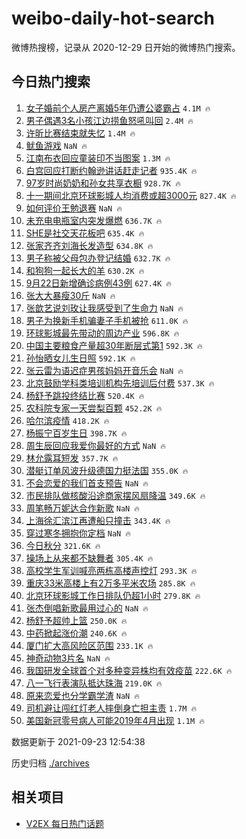 # weibo-daily-hot-search

微博热搜榜，记录从 2020-12-29 日开始的微博热门搜索。

## 今日热门搜索

<!-- BEGIN -->

1. [女子婚前个人房产离婚5年仍遭公婆霸占](https://s.weibo.com/weibo?q=%23%E5%A5%B3%E5%AD%90%E5%A9%9A%E5%89%8D%E4%B8%AA%E4%BA%BA%E6%88%BF%E4%BA%A7%E7%A6%BB%E5%A9%9A5%E5%B9%B4%E4%BB%8D%E9%81%AD%E5%85%AC%E5%A9%86%E9%9C%B8%E5%8D%A0%23&Refer=top) `4.1M 🔥`
1. [男子偶遇3名小孩江边捞鱼怒吼叫回](https://s.weibo.com/weibo?q=%23%E7%94%B7%E5%AD%90%E5%81%B6%E9%81%873%E5%90%8D%E5%B0%8F%E5%AD%A9%E6%B1%9F%E8%BE%B9%E6%8D%9E%E9%B1%BC%E6%80%92%E5%90%BC%E5%8F%AB%E5%9B%9E%23&Refer=top) `2.4M 🔥`
1. [许昕比赛结束就失忆](https://s.weibo.com/weibo?q=%23%E8%AE%B8%E6%98%95%E6%AF%94%E8%B5%9B%E7%BB%93%E6%9D%9F%E5%B0%B1%E5%A4%B1%E5%BF%86%23&Refer=top) `1.4M 🔥`
1. [鱿鱼游戏](https://s.weibo.com/weibo?q=%23%E9%B1%BF%E9%B1%BC%E6%B8%B8%E6%88%8F%23&Refer=top) `NaN 🔥`
1. [江南布衣回应童装印不当图案](https://s.weibo.com/weibo?q=%23%E6%B1%9F%E5%8D%97%E5%B8%83%E8%A1%A3%E5%9B%9E%E5%BA%94%E7%AB%A5%E8%A3%85%E5%8D%B0%E4%B8%8D%E5%BD%93%E5%9B%BE%E6%A1%88%23&Refer=top) `1.3M 🔥`
1. [白宫回应打断约翰逊讲话赶走记者](https://s.weibo.com/weibo?q=%23%E7%99%BD%E5%AE%AB%E5%9B%9E%E5%BA%94%E6%89%93%E6%96%AD%E7%BA%A6%E7%BF%B0%E9%80%8A%E8%AE%B2%E8%AF%9D%E8%B5%B6%E8%B5%B0%E8%AE%B0%E8%80%85%23&Refer=top) `935.4K 🔥`
1. [97岁时尚奶奶和孙女共享衣橱](https://s.weibo.com/weibo?q=%2397%E5%B2%81%E6%97%B6%E5%B0%9A%E5%A5%B6%E5%A5%B6%E5%92%8C%E5%AD%99%E5%A5%B3%E5%85%B1%E4%BA%AB%E8%A1%A3%E6%A9%B1%23&Refer=top) `928.7K 🔥`
1. [十一期间北京环球影城人均消费或超3000元](https://s.weibo.com/weibo?q=%23%E5%8D%81%E4%B8%80%E6%9C%9F%E9%97%B4%E5%8C%97%E4%BA%AC%E7%8E%AF%E7%90%83%E5%BD%B1%E5%9F%8E%E4%BA%BA%E5%9D%87%E6%B6%88%E8%B4%B9%E6%88%96%E8%B6%853000%E5%85%83%23&Refer=top) `827.4K 🔥`
1. [如何评价王勉退赛](https://s.weibo.com/weibo?q=%23%E5%A6%82%E4%BD%95%E8%AF%84%E4%BB%B7%E7%8E%8B%E5%8B%89%E9%80%80%E8%B5%9B%23&Refer=top) `NaN 🔥`
1. [未充电电瓶室内突发爆燃](https://s.weibo.com/weibo?q=%23%E6%9C%AA%E5%85%85%E7%94%B5%E7%94%B5%E7%93%B6%E5%AE%A4%E5%86%85%E7%AA%81%E5%8F%91%E7%88%86%E7%87%83%23&Refer=top) `636.7K 🔥`
1. [SHE是社交天花板吧](https://s.weibo.com/weibo?q=%23SHE%E6%98%AF%E7%A4%BE%E4%BA%A4%E5%A4%A9%E8%8A%B1%E6%9D%BF%E5%90%A7%23&Refer=top) `635.4K 🔥`
1. [张家齐齐刘海长发造型](https://s.weibo.com/weibo?q=%23%E5%BC%A0%E5%AE%B6%E9%BD%90%E9%BD%90%E5%88%98%E6%B5%B7%E9%95%BF%E5%8F%91%E9%80%A0%E5%9E%8B%23&Refer=top) `634.8K 🔥`
1. [男子称被父母包办登记结婚](https://s.weibo.com/weibo?q=%23%E7%94%B7%E5%AD%90%E7%A7%B0%E8%A2%AB%E7%88%B6%E6%AF%8D%E5%8C%85%E5%8A%9E%E7%99%BB%E8%AE%B0%E7%BB%93%E5%A9%9A%23&Refer=top) `632.7K 🔥`
1. [和狗狗一起长大的羊](https://s.weibo.com/weibo?q=%23%E5%92%8C%E7%8B%97%E7%8B%97%E4%B8%80%E8%B5%B7%E9%95%BF%E5%A4%A7%E7%9A%84%E7%BE%8A%23&Refer=top) `630.2K 🔥`
1. [9月22日新增确诊病例43例](https://s.weibo.com/weibo?q=%239%E6%9C%8822%E6%97%A5%E6%96%B0%E5%A2%9E%E7%A1%AE%E8%AF%8A%E7%97%85%E4%BE%8B43%E4%BE%8B%23&Refer=top) `627.4K 🔥`
1. [张大大暴瘦30斤](https://s.weibo.com/weibo?q=%23%E5%BC%A0%E5%A4%A7%E5%A4%A7%E6%9A%B4%E7%98%A630%E6%96%A4%23&Refer=top) `NaN 🔥`
1. [张歆艺说刘玫让我感受到了生命力](https://s.weibo.com/weibo?q=%23%E5%BC%A0%E6%AD%86%E8%89%BA%E8%AF%B4%E5%88%98%E7%8E%AB%E8%AE%A9%E6%88%91%E6%84%9F%E5%8F%97%E5%88%B0%E4%BA%86%E7%94%9F%E5%91%BD%E5%8A%9B%23&Refer=top) `NaN 🔥`
1. [男子为换新手机骗妻子手机被抢](https://s.weibo.com/weibo?q=%23%E7%94%B7%E5%AD%90%E4%B8%BA%E6%8D%A2%E6%96%B0%E6%89%8B%E6%9C%BA%E9%AA%97%E5%A6%BB%E5%AD%90%E6%89%8B%E6%9C%BA%E8%A2%AB%E6%8A%A2%23&Refer=top) `611.0K 🔥`
1. [环球影城最先带动的周边产业](https://s.weibo.com/weibo?q=%23%E7%8E%AF%E7%90%83%E5%BD%B1%E5%9F%8E%E6%9C%80%E5%85%88%E5%B8%A6%E5%8A%A8%E7%9A%84%E5%91%A8%E8%BE%B9%E4%BA%A7%E4%B8%9A%23&Refer=top) `596.8K 🔥`
1. [中国主要粮食产量超30年断层式第1](https://s.weibo.com/weibo?q=%23%E4%B8%AD%E5%9B%BD%E4%B8%BB%E8%A6%81%E7%B2%AE%E9%A3%9F%E4%BA%A7%E9%87%8F%E8%B6%8530%E5%B9%B4%E6%96%AD%E5%B1%82%E5%BC%8F%E7%AC%AC1%23&Refer=top) `592.3K 🔥`
1. [孙怡晒女儿生日照](https://s.weibo.com/weibo?q=%23%E5%AD%99%E6%80%A1%E6%99%92%E5%A5%B3%E5%84%BF%E7%94%9F%E6%97%A5%E7%85%A7%23&Refer=top) `592.1K 🔥`
1. [张云雷为语迟症男孩妈妈开音乐会](https://s.weibo.com/weibo?q=%23%E5%BC%A0%E4%BA%91%E9%9B%B7%E4%B8%BA%E8%AF%AD%E8%BF%9F%E7%97%87%E7%94%B7%E5%AD%A9%E5%A6%88%E5%A6%88%E5%BC%80%E9%9F%B3%E4%B9%90%E4%BC%9A%23&Refer=top) `NaN 🔥`
1. [北京鼓励学科类培训机构先培训后付费](https://s.weibo.com/weibo?q=%23%E5%8C%97%E4%BA%AC%E9%BC%93%E5%8A%B1%E5%AD%A6%E7%A7%91%E7%B1%BB%E5%9F%B9%E8%AE%AD%E6%9C%BA%E6%9E%84%E5%85%88%E5%9F%B9%E8%AE%AD%E5%90%8E%E4%BB%98%E8%B4%B9%23&Refer=top) `537.3K 🔥`
1. [杨舒予跳投终结比赛](https://s.weibo.com/weibo?q=%23%E6%9D%A8%E8%88%92%E4%BA%88%E8%B7%B3%E6%8A%95%E7%BB%88%E7%BB%93%E6%AF%94%E8%B5%9B%23&Refer=top) `520.4K 🔥`
1. [农科院专家一天尝梨百颗](https://s.weibo.com/weibo?q=%23%E5%86%9C%E7%A7%91%E9%99%A2%E4%B8%93%E5%AE%B6%E4%B8%80%E5%A4%A9%E5%B0%9D%E6%A2%A8%E7%99%BE%E9%A2%97%23&Refer=top) `452.2K 🔥`
1. [哈尔滨疫情](https://s.weibo.com/weibo?q=%E5%93%88%E5%B0%94%E6%BB%A8%E7%96%AB%E6%83%85&Refer=top) `418.2K 🔥`
1. [杨振宁百岁生日](https://s.weibo.com/weibo?q=%23%E6%9D%A8%E6%8C%AF%E5%AE%81%E7%99%BE%E5%B2%81%E7%94%9F%E6%97%A5%23&Refer=top) `398.7K 🔥`
1. [周生辰回应我爱你最好的方式](https://s.weibo.com/weibo?q=%23%E5%91%A8%E7%94%9F%E8%BE%B0%E5%9B%9E%E5%BA%94%E6%88%91%E7%88%B1%E4%BD%A0%E6%9C%80%E5%A5%BD%E7%9A%84%E6%96%B9%E5%BC%8F%23&Refer=top) `NaN 🔥`
1. [林允露耳短发](https://s.weibo.com/weibo?q=%23%E6%9E%97%E5%85%81%E9%9C%B2%E8%80%B3%E7%9F%AD%E5%8F%91%23&Refer=top) `357.7K 🔥`
1. [潜艇订单风波升级德国力挺法国](https://s.weibo.com/weibo?q=%E6%BD%9C%E8%89%87%E8%AE%A2%E5%8D%95%E9%A3%8E%E6%B3%A2%E5%8D%87%E7%BA%A7%E5%BE%B7%E5%9B%BD%E5%8A%9B%E6%8C%BA%E6%B3%95%E5%9B%BD&Refer=top) `355.0K 🔥`
1. [不会恋爱的我们首支预告](https://s.weibo.com/weibo?q=%23%E4%B8%8D%E4%BC%9A%E6%81%8B%E7%88%B1%E7%9A%84%E6%88%91%E4%BB%AC%E9%A6%96%E6%94%AF%E9%A2%84%E5%91%8A%23&Refer=top) `NaN 🔥`
1. [市民排队做核酸沿途商家摆风扇降温](https://s.weibo.com/weibo?q=%23%E5%B8%82%E6%B0%91%E6%8E%92%E9%98%9F%E5%81%9A%E6%A0%B8%E9%85%B8%E6%B2%BF%E9%80%94%E5%95%86%E5%AE%B6%E6%91%86%E9%A3%8E%E6%89%87%E9%99%8D%E6%B8%A9%23&Refer=top) `349.6K 🔥`
1. [周笔畅万妮达合作新歌](https://s.weibo.com/weibo?q=%23%E5%91%A8%E7%AC%94%E7%95%85%E4%B8%87%E5%A6%AE%E8%BE%BE%E5%90%88%E4%BD%9C%E6%96%B0%E6%AD%8C%23&Refer=top) `NaN 🔥`
1. [上海徐汇滨江再遭船只撞击](https://s.weibo.com/weibo?q=%23%E4%B8%8A%E6%B5%B7%E5%BE%90%E6%B1%87%E6%BB%A8%E6%B1%9F%E5%86%8D%E9%81%AD%E8%88%B9%E5%8F%AA%E6%92%9E%E5%87%BB%23&Refer=top) `343.4K 🔥`
1. [穿过寒冬拥抱你定档](https://s.weibo.com/weibo?q=%23%E7%A9%BF%E8%BF%87%E5%AF%92%E5%86%AC%E6%8B%A5%E6%8A%B1%E4%BD%A0%E5%AE%9A%E6%A1%A3%23&Refer=top) `NaN 🔥`
1. [今日秋分](https://s.weibo.com/weibo?q=%23%E4%BB%8A%E6%97%A5%E7%A7%8B%E5%88%86%23&Refer=top) `321.6K 🔥`
1. [操场上从来都不缺舞者](https://s.weibo.com/weibo?q=%23%E6%93%8D%E5%9C%BA%E4%B8%8A%E4%BB%8E%E6%9D%A5%E9%83%BD%E4%B8%8D%E7%BC%BA%E8%88%9E%E8%80%85%23&Refer=top) `305.4K 🔥`
1. [高校学生军训喊亮两栋高楼声控灯](https://s.weibo.com/weibo?q=%E9%AB%98%E6%A0%A1%E5%AD%A6%E7%94%9F%E5%86%9B%E8%AE%AD%E5%96%8A%E4%BA%AE%E4%B8%A4%E6%A0%8B%E9%AB%98%E6%A5%BC%E5%A3%B0%E6%8E%A7%E7%81%AF&Refer=top) `293.3K 🔥`
1. [重庆33米高楼上有2万多平米农场](https://s.weibo.com/weibo?q=%23%E9%87%8D%E5%BA%8633%E7%B1%B3%E9%AB%98%E6%A5%BC%E4%B8%8A%E6%9C%892%E4%B8%87%E5%A4%9A%E5%B9%B3%E7%B1%B3%E5%86%9C%E5%9C%BA%23&Refer=top) `285.8K 🔥`
1. [北京环球影城工作日排队仍超1小时](https://s.weibo.com/weibo?q=%23%E5%8C%97%E4%BA%AC%E7%8E%AF%E7%90%83%E5%BD%B1%E5%9F%8E%E5%B7%A5%E4%BD%9C%E6%97%A5%E6%8E%92%E9%98%9F%E4%BB%8D%E8%B6%851%E5%B0%8F%E6%97%B6%23&Refer=top) `279.8K 🔥`
1. [张杰倒唱新歌最用过心的](https://s.weibo.com/weibo?q=%23%E5%BC%A0%E6%9D%B0%E5%80%92%E5%94%B1%E6%96%B0%E6%AD%8C%E6%9C%80%E7%94%A8%E8%BF%87%E5%BF%83%E7%9A%84%23&Refer=top) `NaN 🔥`
1. [杨舒予超帅上篮](https://s.weibo.com/weibo?q=%23%E6%9D%A8%E8%88%92%E4%BA%88%E8%B6%85%E5%B8%85%E4%B8%8A%E7%AF%AE%23&Refer=top) `250.0K 🔥`
1. [中药掀起涨价潮](https://s.weibo.com/weibo?q=%23%E4%B8%AD%E8%8D%AF%E6%8E%80%E8%B5%B7%E6%B6%A8%E4%BB%B7%E6%BD%AE%23&Refer=top) `240.6K 🔥`
1. [厦门扩大高风险区范围](https://s.weibo.com/weibo?q=%23%E5%8E%A6%E9%97%A8%E6%89%A9%E5%A4%A7%E9%AB%98%E9%A3%8E%E9%99%A9%E5%8C%BA%E8%8C%83%E5%9B%B4%23&Refer=top) `233.1K 🔥`
1. [神奇动物3片名](https://s.weibo.com/weibo?q=%23%E7%A5%9E%E5%A5%87%E5%8A%A8%E7%89%A93%E7%89%87%E5%90%8D%23&Refer=top) `NaN 🔥`
1. [我国研发全球首个对多种变异株均有效疫苗](https://s.weibo.com/weibo?q=%E6%88%91%E5%9B%BD%E7%A0%94%E5%8F%91%E5%85%A8%E7%90%83%E9%A6%96%E4%B8%AA%E5%AF%B9%E5%A4%9A%E7%A7%8D%E5%8F%98%E5%BC%82%E6%A0%AA%E5%9D%87%E6%9C%89%E6%95%88%E7%96%AB%E8%8B%97&Refer=top) `222.6K 🔥`
1. [八一飞行表演队抵达珠海](https://s.weibo.com/weibo?q=%E5%85%AB%E4%B8%80%E9%A3%9E%E8%A1%8C%E8%A1%A8%E6%BC%94%E9%98%9F%E6%8A%B5%E8%BE%BE%E7%8F%A0%E6%B5%B7&Refer=top) `219.0K 🔥`
1. [原来恋爱也分学霸学渣](https://s.weibo.com/weibo?q=%23%E5%8E%9F%E6%9D%A5%E6%81%8B%E7%88%B1%E4%B9%9F%E5%88%86%E5%AD%A6%E9%9C%B8%E5%AD%A6%E6%B8%A3%23&Refer=top) `NaN 🔥`
1. [司机避让闯红灯老人摔倒身亡担主责](https://s.weibo.com/weibo?q=%23%E5%8F%B8%E6%9C%BA%E9%81%BF%E8%AE%A9%E9%97%AF%E7%BA%A2%E7%81%AF%E8%80%81%E4%BA%BA%E6%91%94%E5%80%92%E8%BA%AB%E4%BA%A1%E6%8B%85%E4%B8%BB%E8%B4%A3%23&Refer=top) `1.7M 🔥`
1. [美国新冠零号病人可能2019年4月出现](https://s.weibo.com/weibo?q=%23%E7%BE%8E%E5%9B%BD%E6%96%B0%E5%86%A0%E9%9B%B6%E5%8F%B7%E7%97%85%E4%BA%BA%E5%8F%AF%E8%83%BD2019%E5%B9%B44%E6%9C%88%E5%87%BA%E7%8E%B0%23&Refer=top) `1.1M 🔥`

数据更新于 2021-09-23 12:54:38

<!-- END -->

历史归档 [./archives](./archives)

## 相关项目

- [V2EX 每日热门话题](https://github.com/boojack/v2ex-daily-hot-topic)
